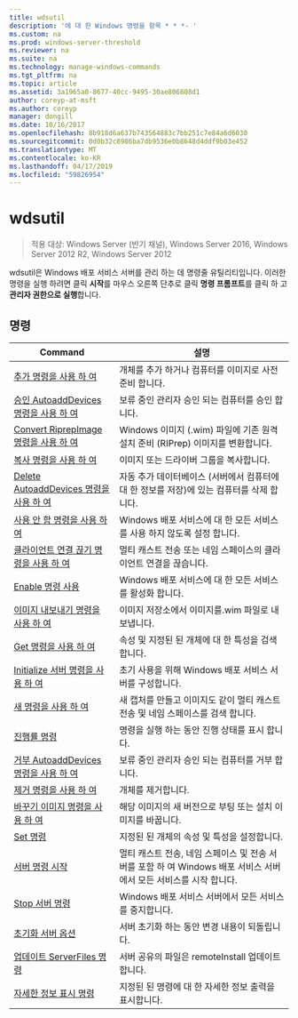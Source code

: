 ```yaml
---
title: wdsutil
description: '에 대 한 Windows 명령을 항목 * * *- '
ms.custom: na
ms.prod: windows-server-threshold
ms.reviewer: na
ms.suite: na
ms.technology: manage-windows-commands
ms.tgt_pltfrm: na
ms.topic: article
ms.assetid: 3a1965a0-8677-40cc-9495-30ae806808d1
author: coreyp-at-msft
ms.author: coreyp
manager: dongill
ms.date: 10/16/2017
ms.openlocfilehash: 8b918d6a637b743564883c7bb251c7e84a6d6030
ms.sourcegitcommit: 0d0b32c8986ba7db9536e0b8648d4ddf9b03e452
ms.translationtype: MT
ms.contentlocale: ko-KR
ms.lasthandoff: 04/17/2019
ms.locfileid: "59826954"
---
```

# <a name="wdsutil"></a>wdsutil

>적용 대상: Windows Server (반기 채널), Windows Server 2016, Windows Server 2012 R2, Windows Server 2012

wdsutil은 Windows 배포 서비스 서버를 관리 하는 데 명령줄 유틸리티입니다. 이러한 명령을 실행 하려면 클릭 **시작**를 마우스 오른쪽 단추로 클릭 **명령 프롬프트**를 클릭 하 고 **관리자 권한으로 실행**합니다.  
## <a name="commands"></a>명령  
|Command|설명|  
|------|--------|  
|[추가 명령을 사용 하 여](using-the-add-command.md)|개체를 추가 하거나 컴퓨터를 이미지로 사전 준비 합니다.|  
|[승인 AutoaddDevices 명령을 사용 하 여](using-the-approve-autoadddevices-command.md)|보류 중인 관리자 승인 되는 컴퓨터를 승인 합니다.|  
|[Convert RiprepImage 명령을 사용 하 여](using-the-convert-riprepimage-command.md)|Windows 이미지 (.wim) 파일에 기존 원격 설치 준비 (RIPrep) 이미지를 변환합니다.|  
|[복사 명령을 사용 하 여](using-the-copy-command.md)|이미지 또는 드라이버 그룹을 복사합니다.|  
|[Delete AutoaddDevices 명령을 사용 하 여](using-the-delete-autoadddevices-command.md)|자동 추가 데이터베이스 (서버에서 컴퓨터에 대 한 정보를 저장)에 있는 컴퓨터를 삭제 합니다.|  
|[사용 안 함 명령을 사용 하 여](using-the-disable-command.md)|Windows 배포 서비스에 대 한 모든 서비스를 사용 하지 않도록 설정 합니다.|  
|[클라이언트 연결 끊기 명령을 사용 하 여](using-the-disconnect-client-command.md)|멀티 캐스트 전송 또는 네임 스페이스의 클라이언트 연결을 끊습니다.|  
|[Enable 명령 사용](using-the-enable-command.md)|Windows 배포 서비스에 대 한 모든 서비스를 활성화 합니다.|  
|[이미지 내보내기 명령을 사용 하 여](using-the-export-image-command.md)|이미지 저장소에서 이미지를.wim 파일로 내보냅니다.|  
|[Get 명령을 사용 하 여](using-the-get-command.md)|속성 및 지정된 된 개체에 대 한 특성을 검색합니다.|  
|[Initialize 서버 명령을 사용 하 여](using-the-initialize-server-command.md)|초기 사용을 위해 Windows 배포 서비스 서버를 구성합니다.|  
|[새 명령을 사용 하 여](using-the-new-command.md)|새 캡처를 만들고 이미지도 같이 멀티 캐스트 전송 및 네임 스페이스를 검색 합니다.|  
|[진행률 명령](the-progress-command.md)|명령을 실행 하는 동안 진행 상태를 표시 합니다.|  
|[거부 AutoaddDevices 명령을 사용 하 여](using-the-reject-autoadddevices-command.md)|보류 중인 관리자 승인 되는 컴퓨터를 거부 합니다.|  
|[제거 명령을 사용 하 여](using-the-remove-command.md)|개체를 제거합니다.|  
|[바꾸기 이미지 명령을 사용 하 여](using-the-replace-image-command.md)|해당 이미지의 새 버전으로 부팅 또는 설치 이미지를 바꿉니다.|  
|[Set 명령](the-set-command.md)|지정된 된 개체의 속성 및 특성을 설정합니다.|  
|[서버 명령 시작](the-start-server-command.md)|멀티 캐스트 전송, 네임 스페이스 및 전송 서버를 포함 하 여 Windows 배포 서비스 서버에서 모든 서비스를 시작 합니다.|  
|[Stop 서버 명령](the-stop-server-command.md)|Windows 배포 서비스 서버에서 모든 서비스를 중지합니다.|  
|[초기화 서버 옵션](the-uninitialize-server-option.md)|서버 초기화 하는 동안 변경 내용이 되돌립니다.|  
|[업데이트 ServerFiles 명령](the-update-serverfiles-command.md)|서버 공유의 파일은 remoteInstall 업데이트합니다.|  
|[자세한 정보 표시 명령](the-verbose-command.md)|지정된 된 명령에 대 한 자세한 정보 출력을 표시합니다.|  
